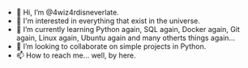 - 👋 Hi, I’m @4wiz4rdisneverlate.
- 👀 I'm interested in everything that exist in the universe.
- 🌱 I’m currently learning Python again, SQL again, Docker again, Git again, Linux again, Ubuntu again and many otherts things again...  
- 💞️ I’m looking to collaborate on simple projects in Python.
- 📫 How to reach me... well, by here.

<!---
4wiz4rdisneverlate/4wiz4rdisneverlate is a ✨ special ✨ repository because its `README.md` (this file) appears on your GitHub profile.
You can click the Preview link to take a look at your changes.
--->

